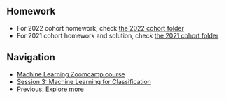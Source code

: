 ## Homework

* For 2022 cohort homework, check [the 2022 cohort folder](../cohorts/2022/03-classification/homework.md)
* For 2021 cohort homework and solution, check [the 2021 cohort folder](../cohorts/2021/03-classification/)


## Navigation

* [Machine Learning Zoomcamp course](../)
* [Session 3: Machine Learning for Classification](./)
* Previous: [Explore more](14-explore-more.md)